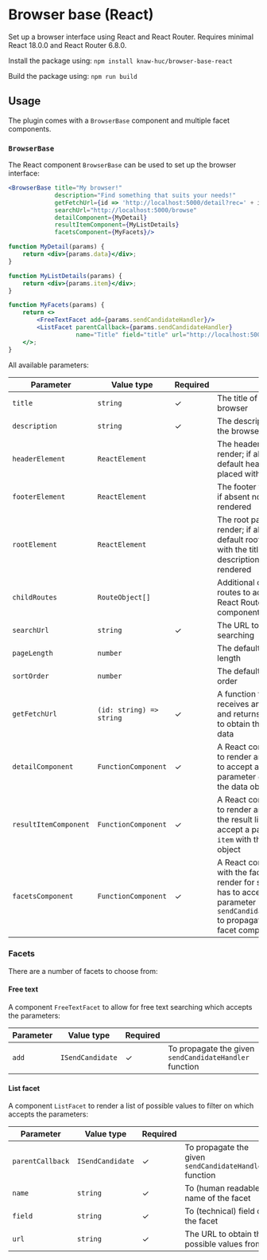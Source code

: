 # Browser base (React)

Set up a browser interface using React and React Router. Requires minimal React 18.0.0 and React Router 6.8.0.

Install the package using:
`npm install knaw-huc/browser-base-react`

Build the package using:
`npm run build`

## Usage

The plugin comes with a `BrowserBase` component and multiple facet components.

### `BrowserBase`

The React component `BrowserBase` can be used to set up the browser interface:

```jsx
<BrowserBase title="My browser!"
             description="Find something that suits your needs!"
             getFetchUrl={id => 'http://localhost:5000/detail?rec=' + id}
             searchUrl="http://localhost:5000/browse"
             detailComponent={MyDetail}
             resultItemComponent={MyListDetails}
             facetsComponent={MyFacets}/>

function MyDetail(params) {
    return <div>{params.data}</div>;
}

function MyListDetails(params) {
    return <div>{params.item}</div>;
}

function MyFacets(params) {
    return <>
        <FreeTextFacet add={params.sendCandidateHandler}/>
        <ListFacet parentCallback={params.sendCandidateHandler}
                   name="Title" field="title" url="http://localhost:5000/facet"/>
    </>;
}
```

All available parameters:

| Parameter             | Value type               | Required |                                                                                                                                                  |
|-----------------------|--------------------------|----------|--------------------------------------------------------------------------------------------------------------------------------------------------|
| `title`               | `string`                 | ✓        | The title of the browser                                                                                                                         |
| `description`         | `string`                 | ✓        | The description of the browser                                                                                                                   |
| `headerElement`       | `ReactElement`           |          | The header to render; if absent a default header is placed with the title                                                                        |
| `footerElement`       | `ReactElement`           |          | The footer to render; if absent no footer is rendered                                                                                            |
| `rootElement`         | `ReactElement`           |          | The root page to render; if absent a default root page with the title and description is rendered                                                |
| `childRoutes`         | `RouteObject[]`          |          | Additional child routes to add to the React Router component                                                                                     |
| `searchUrl`           | `string`                 | ✓        | The URL to use for searching                                                                                                                     |
| `pageLength`          | `number`                 |          | The default page length                                                                                                                          |
| `sortOrder`           | `number`                 |          | The default sort order                                                                                                                           |
| `getFetchUrl`         | `(id: string) => string` | ✓        | A function that receives an identifier and returns the URL to obtain the item data                                                               |
| `detailComponent`     | `FunctionComponent`      | ✓        | A React component to render an item; has to accept a parameter `data` with the data object                                                       |
| `resultItemComponent` | `FunctionComponent`      | ✓        | A React component to render an item in the result list; has to accept a parameter `item` with the item object                                    |
| `facetsComponent`     | `FunctionComponent`      | ✓        | A React component with the facets to render for searching; has to accept a parameter `sendCandidateHandler` to propagate to the facet components |

### Facets

There are a number of facets to choose from:

#### Free text

A component `FreeTextFacet` to allow for free text searching which accepts the parameters:

| Parameter | Value type       | Required |                                                        |
|-----------|------------------|----------|--------------------------------------------------------|
| `add`     | `ISendCandidate` | ✓        | To propagate the given `sendCandidateHandler` function |    

#### List facet

A component `ListFacet` to render a list of possible values to filter on which accepts the parameters:

| Parameter        | Value type       | Required |                                                        |
|------------------|------------------|----------|--------------------------------------------------------|
| `parentCallback` | `ISendCandidate` | ✓        | To propagate the given `sendCandidateHandler` function |     
| `name`           | `string`         | ✓        | To (human readable) name of the facet                  |
| `field`          | `string`         | ✓        | To (technical) field of the facet                      |
| `url`            | `string`         | ✓        | The URL to obtain the possible values from             |
